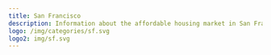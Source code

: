 ```yaml
---
title: San Francisco
description: Information about the affordable housing market in San Francisco, CA.
logo: /img/categories/sf.svg
logo2: img/sf.svg
---
```

